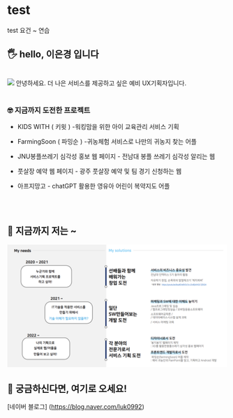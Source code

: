 # test
test 요건 ~ 연습 </br>


## 🖐️ hello, 이은경 입니다
</br>
<img src="./eegeaeng.jpg" width= "300" heigh="300" />
안녕하세요. 더 나은 서비스를 제공하고 싶은 예비 UX기획자입니다.  </br>
</br>


   

### 🤓 지금까지 도전한 프로젝트   

*  KIDS WITH ( 키윗 ) -워킹맘을 위한 아이 교육관리 서비스 기획  

* FarmingSoon ( 파밍순 ) -귀농체험 서비스로 나만의 귀농지 찾는 어플

* JNU봉플쓰레기 심각성 홍보 웹 페이지 - 전남대 봉플 쓰레기 심각성 알리는 웹
  
* 풋살장 예약 웹 페이지 - 광주 풋살장 예약 및 팀 경기 신청하는 웹

* 아프지망고 - chatGPT 활용한 영유아 어린이 복약지도 어플   

</br>
</br>
    
   



  




## 🚩 지금까지 저는 ~

<img src="./map.png" width= "1200" heigh="800" />   




## 🤔 궁금하신다면, 여기로 오세요!

[네이버 블로그] (https://blog.naver.com/luk0992)


